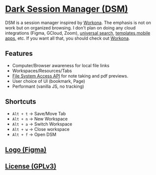 # [Dark Session Manager (DSM)](https://github.com/chris56974/dark-session-manager)

DSM is a session manager inspired by [Workona](https://workona.com/). The emphasis is not on work but on organized browsing. I don't plan on doing any cloud integrations (Figma, GCloud, Zoom), [universal search](https://workona.com/help/search/), [templates](https://workona.com/templates/),[mobile apps](https://workona.com/help/mobile-support/), etc. If you want all that, you should check out [Workona](https://workona.com/).

## Features

- Computer/Browser awareness for local file links
- Workspaces/Resources/Tabs
- [File System Access API](https://developer.mozilla.org/en-US/docs/Web/API/File_System_Access_API) for note taking and pdf previews.
- User choice of UI (bookmark, Page)
- Performant (vanilla JS, no tracking)

## Shortcuts

- `Alt + t` -> Save/Move Tab
- `Alt + n` -> New Workspace
- `Alt + a` -> Switch Workspace
- `Alt + w` -> Close workspace
- `Alt + f` -> Open DSM

## [Logo (Figma)](https://www.figma.com/file/f3AxaotOiuVRECkb7Iqy8k/Dark-Session-Manager-Logo?node-id=0%3A1)

## [License (GPLv3)](https://github.com/chris56974/dark-session-manager/blob/main/LICENSE)

